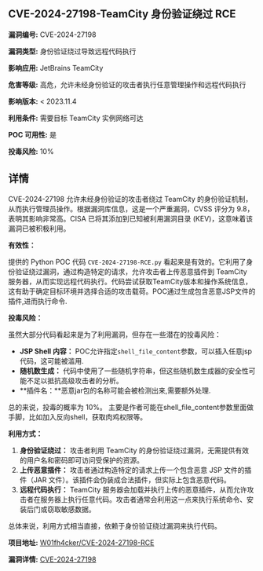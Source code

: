 ## CVE-2024-27198-TeamCity 身份验证绕过 RCE

**漏洞编号:** CVE-2024-27198

**漏洞类型:** 身份验证绕过导致远程代码执行

**影响应用:** JetBrains TeamCity

**危害等级:** 高危，允许未经身份验证的攻击者执行任意管理操作和远程代码执行

**影响版本:** < 2023.11.4

**利用条件:** 需要目标 TeamCity 实例网络可达

**POC 可用性:** 是

**投毒风险:** 10%

## 详情

CVE-2024-27198 允许未经身份验证的攻击者绕过 TeamCity 的身份验证机制，从而执行管理员操作。根据漏洞库信息，这是一个严重漏洞，CVSS 评分为 9.8，表明其影响非常高。CISA 已将其添加到已知被利用漏洞目录 (KEV)，这意味着该漏洞已被积极利用。

**有效性：**

提供的 Python POC 代码 `CVE-2024-27198-RCE.py` 看起来是有效的。它利用了身份验证绕过漏洞，通过构造特定的请求，允许攻击者上传恶意插件到 TeamCity 服务器，从而实现远程代码执行。代码尝试获取TeamCity版本和操作系统信息，这有助于确定目标环境并选择合适的攻击载荷。POC通过生成包含恶意JSP文件的插件,进而执行命令.

**投毒风险：**

虽然大部分代码看起来是为了利用漏洞，但存在一些潜在的投毒风险：

*   **JSP Shell 内容：** POC允许指定`shell_file_content`参数，可以插入任意jsp代码，这可能被滥用.
*   **随机数生成：** 代码中使用了一些随机字符串，但这些随机数生成器的安全性可能不足以抵抗高级攻击者的分析。
*   **插件名：**恶意jar包的名称可能会被检测出来,需要额外处理.

总的来说，投毒的概率为 10%。 主要是作者可能在shell_file_content参数里面做手脚，比如加入反向shell，获取肉鸡权限等。

**利用方式：**

1.  **身份验证绕过：** 攻击者利用 TeamCity 的身份验证绕过漏洞，无需提供有效的用户名和密码即可访问受保护的资源。
2.  **上传恶意插件：** 攻击者通过构造特定的请求上传一个包含恶意 JSP 文件的插件（JAR 文件）。该插件会伪装成合法插件，但实际上包含恶意代码。
3.  **远程代码执行：** TeamCity 服务器会加载并执行上传的恶意插件，从而允许攻击者在服务器上执行任意代码。攻击者通常会利用这一点来执行系统命令、安装后门或窃取敏感数据。

总体来说，利用方式相当直接，依赖于身份验证绕过漏洞来执行代码。

**项目地址:** [W01fh4cker/CVE-2024-27198-RCE](https://github.com/W01fh4cker/CVE-2024-27198-RCE)

**漏洞详情:** [CVE-2024-27198](https://nvd.nist.gov/vuln/detail/CVE-2024-27198)